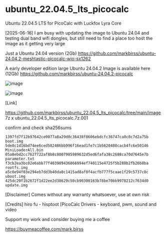# ubuntu_22.04.5_lts_picocalc
Ubuntu 22.04.5 LTS for PicoCalc with Luckfox Lyra Core

[2025-06-16]
I am busy with updating the image to Ubuntu 24.04 and testing dual band wifi dongles, but still need to find a place too host the image as it getting very large

Just a Ubuntu 24.04 version (2Gb)
https://github.com/markbirss/ubuntu-24.04.2-meshtastic-picocalc-wio-sx1262

A early developer edition large Ubuntu 24.04.2 Image is available here (12Gb)
https://github.com/markbirss/ubuntu-24.04.2-picocalc

![image](https://github.com/user-attachments/assets/1a168f7c-b409-4720-a152-86af7984ccdd)


![image](https://github.com/user-attachments/assets/b561f5e8-7eb1-4f00-ba3c-ced6eff87fc0)

[Link]

https://github.com/markbirss/ubuntu_22.04.5_lts_picocalc/tree/main/image
7z x ubuntu_22.04.5_lts_picocalc.7z.001

confirm and check sha256sums
```
1397fd7f12b97642ce0077a8a29d0c36438f8606ebdcfc36747ca0c0c7d2a75b  boot.img
5de8c1d16bd74ee6ced582486bb996f16ead1fe7c1b5620408cacb4fc6e50146  MiniLoaderAll.bin
05a8ebd2cc7627722af8b8c8007985989632d5ed6fafa38c2688ca70d7645e7b  parameter.txt
f3cb2ea3bc02e6abb77f403989436866994ef740115e4725f5b288b2fb26b8ba  rootfs.img
a5c0e94f03e294eb7dd3b40da0c1415ad8af0f4acfb777f5caae1f29c5737c8c  uboot.img
425dc20f1b2672f1d22ee2d38629c50cb90300163b78be70bb9978212c7634d0  update.img
```

[Disclaimer]
Comes without any warranty whatsoever, use at own risk

[Credits]
hiro fu - hisptoot [PicoCalc Drivers - keyboard, pwm, sound and video

Support my work and consider buying me a coffee

https://buymeacoffee.com/mark.birss
